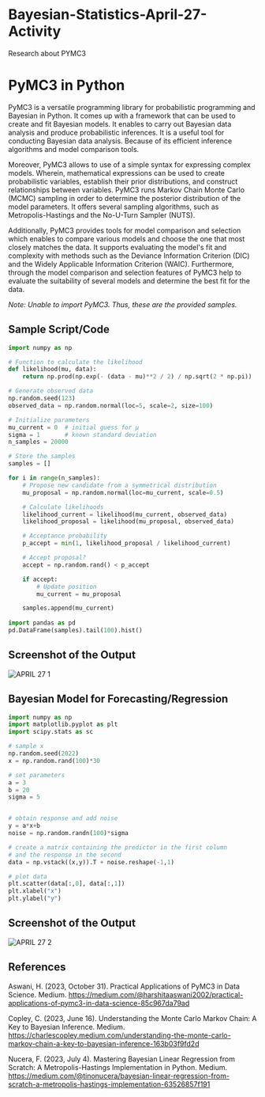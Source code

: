 # Bayesian-Statistics-April-27-Activity
Research about PYMC3

# PyMC3 in Python

PyMC3 is a versatile programming library for probabilistic programming and Bayesian in Python. It comes up with a framework that can be used to create and fit Bayesian models. It enables to carry out Bayesian data analysis and produce probabilistic inferences. It is a useful tool for conducting Bayesian data analysis. Because of its efficient inference algorithms and model comparison tools.

Moreover, PyMC3 allows to use of a simple syntax for expressing complex models. Wherein, mathematical expressions can be used to create probabilistic variables, establish their prior distributions, and construct relationships between variables. PyMC3 runs Markov Chain Monte Carlo (MCMC) sampling in order to determine the posterior distribution of the model parameters. It offers several sampling algorithms, such as Metropolis-Hastings and the No-U-Turn Sampler (NUTS).

Additionally, PyMC3 provides tools for model comparison and selection which enables to compare various models and choose the one that most closely matches the data. It supports evaluating the model's fit and complexity with methods such as the Deviance Information Criterion (DIC) and the Widely Applicable Information Criterion (WAIC). Furthermore, through the model comparison and selection features of PyMC3 help to evaluate the suitability of several models and determine the best fit for the data.

*Note: Unable to import PyMC3. Thus, these are the provided samples.*

## Sample Script/Code

```python
import numpy as np

# Function to calculate the likelihood
def likelihood(mu, data):
    return np.prod(np.exp(- (data - mu)**2 / 2) / np.sqrt(2 * np.pi))

# Generate observed data
np.random.seed(123)
observed_data = np.random.normal(loc=5, scale=2, size=100)

# Initialize parameters
mu_current = 0  # initial guess for μ
sigma = 1       # known standard deviation
n_samples = 20000

# Store the samples
samples = []

for i in range(n_samples):
    # Propose new candidate from a symmetrical distribution
    mu_proposal = np.random.normal(loc=mu_current, scale=0.5)

    # Calculate likelihoods
    likelihood_current = likelihood(mu_current, observed_data)
    likelihood_proposal = likelihood(mu_proposal, observed_data)

    # Acceptance probability
    p_accept = min(1, likelihood_proposal / likelihood_current)

    # Accept proposal?
    accept = np.random.rand() < p_accept

    if accept:
        # Update position
        mu_current = mu_proposal

    samples.append(mu_current)
    
import pandas as pd
pd.DataFrame(samples).tail(100).hist()    
```
## Screenshot of the Output

![APRIL 27 1](https://github.com/mariachrislenereis/Bayesian-Statistics-Activity-3/assets/168893458/d225f54a-4de3-4665-9fe4-2b0a05d6df05)

## Bayesian Model for Forecasting/Regression

```python
import numpy as np
import matplotlib.pyplot as plt
import scipy.stats as sc

# sample x
np.random.seed(2022)
x = np.random.rand(100)*30

# set parameters
a = 3
b = 20
sigma = 5


# obtain response and add noise
y = a*x+b
noise = np.random.randn(100)*sigma

# create a matrix containing the predictor in the first column
# and the response in the second
data = np.vstack((x,y)).T + noise.reshape(-1,1)

# plot data 
plt.scatter(data[:,0], data[:,1])
plt.xlabel("x")
plt.ylabel("y")
```

## Screenshot of the Output

![APRIL 27 2](https://github.com/mariachrislenereis/Bayesian-Statistics-Activity-3/assets/168893458/013af7d0-1496-449c-a1b0-0b916ec211e5)


## References

Aswani, H. (2023, October 31). Practical Applications of PyMC3 in Data Science. Medium. https://medium.com/@harshitaaswani2002/practical-applications-of-pymc3-in-data-science-85c967da79ad

Copley, C. (2023, June 16). Understanding the Monte Carlo Markov Chain: A Key to Bayesian Inference. Medium. https://charlescopley.medium.com/understanding-the-monte-carlo-markov-chain-a-key-to-bayesian-inference-163b03f9fd2d

Nucera, F. (2023, July 4). Mastering Bayesian Linear Regression from Scratch: A Metropolis-Hastings Implementation in Python. Medium. https://medium.com/@tinonucera/bayesian-linear-regression-from-scratch-a-metropolis-hastings-implementation-63526857f191

